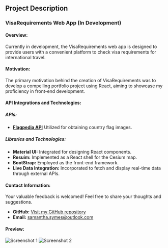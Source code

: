 ## Project Description
### VisaRequirements Web App (In Development)

#### Overview:
Currently in development, the VisaRequirements web app is designed to provide users with a convenient platform to check visa requirements for international travel.

#### Motivation:
The primary motivation behind the creation of VisaRequirements was to develop a compelling portfolio project using React, aiming to showcase my proficiency in front-end development.

#### API Integrations and Technologies:

##### APIs:
- **[Flagpedia API](https://flagpedia.net/download/api)**
 Utilized for obtaining country flag images. 
##### Libraries and Technologies:
- **Material UI:** Integrated for designing React components.
- **Resuim:** Implemented as a React shell for the Cesium map.
- **BootStrap:** Employed as the front-end framework.
- **Live Data Integration:** Incorporated to fetch and display real-time data through external APIs.

#### Contact Information:
Your valuable feedback is welcomed! Feel free to share your thoughts and suggestions.

- **GitHub:** [Visit my GitHub repository](https://github.com/samsymes/VisaVista)
- **Email:** samantha.symes@outlook.com


#### Preview:
![Screenshot 1](https://github.com/samsymes/VisaRequirementsApp/assets/119711298/da39b314-bc8e-4fc0-a229-0a45f86eba38)
![Screenshot 2](https://github.com/samsymes/VisaRequirementsApp/assets/119711298/c65e1a94-b320-4354-8ff3-40a396e262a6)
